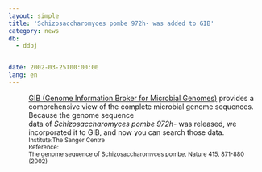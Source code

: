 ```yaml
---
layout: simple
title: 'Schizosaccharomyces pombe 972h- was added to GIB'
category: news
db:
  - ddbj


date: 2002-03-25T00:00:00
lang: en
---
```


<html>
<dd><a href="/services/past-services-e.html#gib">GIB (Genome Information Broker for Microbial Genomes)</a> provides a comprehensive view of the complete microbial genome sequences. Because the genome sequence<br>data of <i>Schizosaccharomyces pombe 972h-</i> was released, we incorporated it to GIB, and now you can search those data.<br>
<dd><small>Institute:The Sanger Centre</small><br>
<dd><small>Reference:<br>The genome sequence of Schizosaccharomyces pombe, Nature 415, 871-880 (2002)</small></dd>
</dd>
</dd>
</html>
